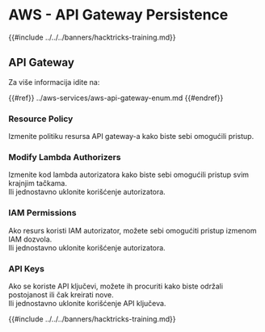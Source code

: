 # AWS - API Gateway Persistence

{{#include ../../../banners/hacktricks-training.md}}

## API Gateway

Za više informacija idite na:

{{#ref}}
../aws-services/aws-api-gateway-enum.md
{{#endref}}

### Resource Policy

Izmenite politiku resursa API gateway-a kako biste sebi omogućili pristup.

### Modify Lambda Authorizers

Izmenite kod lambda autorizatora kako biste sebi omogućili pristup svim krajnjim tačkama.\
Ili jednostavno uklonite korišćenje autorizatora.

### IAM Permissions

Ako resurs koristi IAM autorizator, možete sebi omogućiti pristup izmenom IAM dozvola.\
Ili jednostavno uklonite korišćenje autorizatora.

### API Keys

Ako se koriste API ključevi, možete ih procuriti kako biste održali postojanost ili čak kreirati nove.\
Ili jednostavno uklonite korišćenje API ključeva.

{{#include ../../../banners/hacktricks-training.md}}

